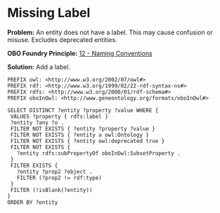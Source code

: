 # Missing Label

**Problem:** An entity does not have a label. This may cause confusion or misuse. Excludes deprecated entities.

**OBO Foundry Principle:** [12 - Naming Conventions](http://www.obofoundry.org/principles/fp-012-naming-conventions.html)

**Solution:** Add a label.

```sparql
PREFIX owl: <http://www.w3.org/2002/07/owl#>
PREFIX rdf: <http://www.w3.org/1999/02/22-rdf-syntax-ns#>
PREFIX rdfs: <http://www.w3.org/2000/01/rdf-schema#>
PREFIX oboInOwl: <http://www.geneontology.org/formats/oboInOwl#>

SELECT DISTINCT ?entity ?property ?value WHERE {
 VALUES ?property { rdfs:label }
 ?entity ?any ?o .
 FILTER NOT EXISTS { ?entity ?property ?value }
 FILTER NOT EXISTS { ?entity a owl:Ontology }
 FILTER NOT EXISTS { ?entity owl:deprecated true }
 FILTER NOT EXISTS {
   ?entity rdfs:subPropertyOf oboInOwl:SubsetProperty .
 }
 FILTER EXISTS {
   ?entity ?prop2 ?object .
   FILTER (?prop2 != rdf:type)
 }
 FILTER (!isBlank(?entity))
}
ORDER BY ?entity
```
